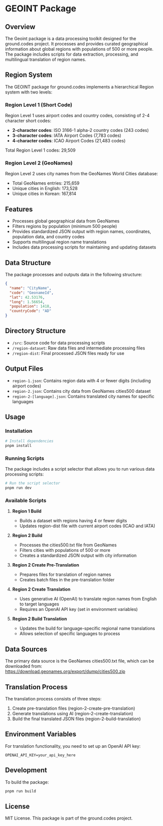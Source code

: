 # GEOINT Package

## Overview

The Geoint package is a data processing toolkit designed for the ground.codes project. It processes and provides curated geographical information about global regions with populations of 500 or more people. The package includes scripts for data extraction, processing, and multilingual translation of region names.

## Region System

The GEOINT package for ground.codes implements a hierarchical Region system with two levels:

### Region Level 1 (Short Code)

Region Level 1 uses airport codes and country codes, consisting of 2-4 character short codes:

- **2-character codes**: ISO 3166-1 alpha-2 country codes (243 codes)
- **3-character codes**: IATA Airport Codes (7,783 codes)
- **4-character codes**: ICAO Airport Codes (21,483 codes)

Total Region Level 1 codes: 29,509

### Region Level 2 (GeoNames)

Region Level 2 uses city names from the GeoNames World Cities database:

- Total GeoNames entries: 215,659
- Unique cities in English: 173,528
- Unique cities in Korean: 167,814

## Features

- Processes global geographical data from GeoNames
- Filters regions by population (minimum 500 people)
- Provides standardized JSON output with region names, coordinates, population data, and country codes
- Supports multilingual region name translations
- Includes data processing scripts for maintaining and updating datasets

## Data Structure

The package processes and outputs data in the following structure:

```json
{
  "name": "CityName",
  "code": "GeonameId",
  "lat": 42.53176,
  "long": 1.56654,
  "population": 1418,
  "countryCode": "AD"
}
```

## Directory Structure

- `/src`: Source code for data processing scripts
- `/region-dataset`: Raw data files and intermediate processing files
- `/region-dist`: Final processed JSON files ready for use

## Output Files

- `region-1.json`: Contains region data with 4 or fewer digits (including airport codes)
- `region-2.json`: Contains city data from GeoNames cities500 dataset
- `region-2-[language].json`: Contains translated city names for specific languages

## Usage

### Installation

```bash
# Install dependencies
pnpm install
```

### Running Scripts

The package includes a script selector that allows you to run various data processing scripts:

```bash
# Run the script selector
pnpm run dev
```

### Available Scripts

1. **Region 1 Build**

   - Builds a dataset with regions having 4 or fewer digits
   - Updates region-dist file with current airport codes (ICAO and IATA)

2. **Region 2 Build**

   - Processes the cities500.txt file from GeoNames
   - Filters cities with populations of 500 or more
   - Creates a standardized JSON output with city information

3. **Region 2 Create Pre-Translation**

   - Prepares files for translation of region names
   - Creates batch files in the pre-translation folder

4. **Region 2 Create Translation**

   - Uses generative AI (OpenAI) to translate region names from English to target languages
   - Requires an OpenAI API key (set in environment variables)

5. **Region 2 Build Translation**
   - Updates the build for language-specific regional name translations
   - Allows selection of specific languages to process

## Data Sources

The primary data source is the GeoNames cities500.txt file, which can be downloaded from:
https://download.geonames.org/export/dump/cities500.zip

## Translation Process

The translation process consists of three steps:

1. Create pre-translation files (region-2-create-pre-translation)
2. Generate translations using AI (region-2-create-translation)
3. Build the final translated JSON files (region-2-build-translation)

## Environment Variables

For translation functionality, you need to set up an OpenAI API key:

```
OPENAI_API_KEY=your_api_key_here
```

## Development

To build the package:

```bash
pnpm run build
```

## License

MIT License. This package is part of the ground.codes project.
